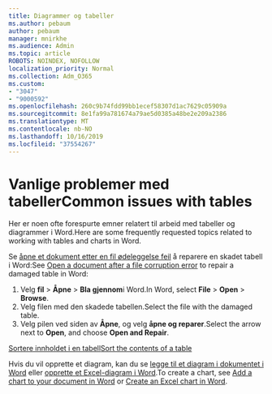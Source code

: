 ```yaml
---
title: Diagrammer og tabeller
ms.author: pebaum
author: pebaum
manager: mnirkhe
ms.audience: Admin
ms.topic: article
ROBOTS: NOINDEX, NOFOLLOW
localization_priority: Normal
ms.collection: Adm_O365
ms.custom:
- "3047"
- "9000592"
ms.openlocfilehash: 260c9b74fdd99bb1ecef58307d1ac7629c05909a
ms.sourcegitcommit: 8e1fa99a781674a79ae5d0385a48be2e209a2386
ms.translationtype: MT
ms.contentlocale: nb-NO
ms.lasthandoff: 10/16/2019
ms.locfileid: "37554267"
---
```

# <a name="common-issues-with-tables"></a><span data-ttu-id="32e00-102">Vanlige problemer med tabeller</span><span class="sxs-lookup"><span data-stu-id="32e00-102">Common issues with tables</span></span> 

<span data-ttu-id="32e00-103">Her er noen ofte forespurte emner relatert til arbeid med tabeller og diagrammer i Word.</span><span class="sxs-lookup"><span data-stu-id="32e00-103">Here are some frequently requested topics related to working with tables and charts in Word.</span></span>

<span data-ttu-id="32e00-104">Se [åpne et dokument etter en fil ødeleggelse feil](https://support.office.com/article/47df9d48-2165-4411-a699-1786ac734bc3) å reparere en skadet tabell i Word:</span><span class="sxs-lookup"><span data-stu-id="32e00-104">See [Open a document after a file corruption error](https://support.office.com/article/47df9d48-2165-4411-a699-1786ac734bc3) to repair a damaged table in Word:</span></span>

 1. <span data-ttu-id="32e00-105">Velg **fil** > **Åpne** > **Bla gjennom**i Word.</span><span class="sxs-lookup"><span data-stu-id="32e00-105">In Word, select **File** > **Open** > **Browse**.</span></span>
 2. <span data-ttu-id="32e00-106">Velg filen med den skadede tabellen.</span><span class="sxs-lookup"><span data-stu-id="32e00-106">Select the file with the damaged table.</span></span>
 3. <span data-ttu-id="32e00-107">Velg pilen ved siden av **Åpne**, og velg **åpne og reparer**.</span><span class="sxs-lookup"><span data-stu-id="32e00-107">Select the arrow next to **Open**, and choose **Open and Repair**.</span></span>

[<span data-ttu-id="32e00-108">Sortere innholdet i en tabell</span><span class="sxs-lookup"><span data-stu-id="32e00-108">Sort the contents of a table</span></span>](https://support.office.com/article/F8392477-4613-49CD-ABA6-7C2E48F1D91F)

<span data-ttu-id="32e00-109">Hvis du vil opprette et diagram, kan du se [legge til et diagram i dokumentet i Word](https://support.office.com/article/ff48e3eb-5e04-4368-a39e-20df7c798932) eller [opprette et Excel-diagram i Word](https://support.office.com/article/11A7D2F0-4487-4A9B-BBC6-D50916CD4A57).</span><span class="sxs-lookup"><span data-stu-id="32e00-109">To create a chart, see [Add a chart to your document in Word](https://support.office.com/article/ff48e3eb-5e04-4368-a39e-20df7c798932) or [Create an Excel chart in Word](https://support.office.com/article/11A7D2F0-4487-4A9B-BBC6-D50916CD4A57).</span></span>